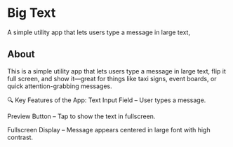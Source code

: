 # Big Text

A simple utility app that lets users type a message in large text,

## About

This is a simple utility app that lets users type a message in large text, flip it full screen, and show it—great for things like taxi signs, event boards, or quick attention-grabbing messages.

🔍 Key Features of the App:
Text Input Field – User types a message.

Preview Button – Tap to show the text in fullscreen.

Fullscreen Display – Message appears centered in large font with high contrast.

